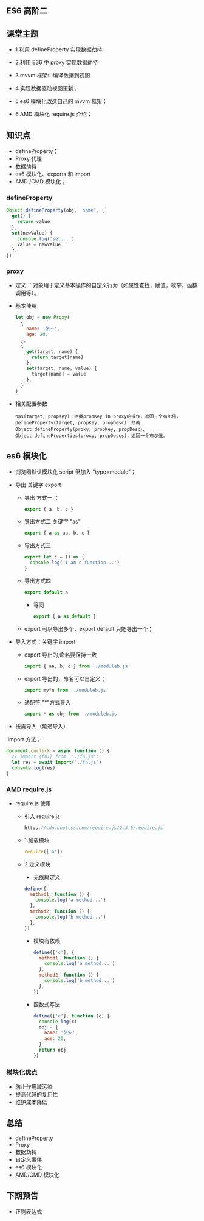 ## ES6 高阶二

## 课堂主题

- 1.利用 defineProperty 实现数据劫持;

- 2.利用 ES6 中 proxy 实现数据劫持

- 3.mvvm 框架中编译数据到视图

- 4.实现数据驱动视图更新；

- 5.es6 模块化改造自己的 mvvm 框架；

- 6.AMD 模块化 require.js 介绍；

## 知识点

- defineProperty；
- Proxy 代理
- 数据劫持
- es6 模块化、exports 和 import
- AMD /CMD 模块化；

### defineProperty

```js
Object.defineProperty(obj, 'name', {
  get() {
    return value
  },
  set(newValue) {
    console.log('set...')
    value = newValue
  },
})
```

### proxy

- 定义 ：对象用于定义基本操作的自定义行为（如属性查找，赋值，枚举，函数调用等）。

- 基本使用

  ```js
  let obj = new Proxy(
    {
      name: '张三',
      age: 20,
    },
    {
      get(target, name) {
        return target[name]
      },
      set(target, name, value) {
        target[name] = value
      },
    }
  )
  ```

- 相关配置参数

  ```
  has(target, propKey)：拦截propKey in proxy的操作，返回一个布尔值。
  defineProperty(target, propKey, propDesc)：拦截Object.defineProperty(proxy, propKey, propDesc）、Object.defineProperties(proxy, propDescs)，返回一个布尔值。
  ```

## es6 模块化

- 浏览器默认模块化 script 里加入 "type=module"；

- 导出 关键字 export

  - 导出 方式一 ：

    ```js
    export { a, b, c }
    ```

  - 导出方式二 关键字 "as"

    ```js
    export { a as aa, b, c }
    ```

  - 导出方式三

    ```js
    export let c = () => {
      console.log('I am c function...')
    }
    ```

  - 导出方式四

    ```js
    export default a
    ```

    - 等同

      ```js
      export { a as default }
      ```

  - export 可以导出多个，export default 只能导出一个；

- 导入方式：关键字 import

  - export 导出的,命名要保持一致

    ```js
    import { aa, b, c } from './moduleb.js'
    ```

  - export 导出的，命名可以自定义；

    ```js
    import myfn from './moduleb.js'
    ```

  - 通配符 "\*"方式导入

    ```js
    import * as obj from './moduleb.js'
    ```

- 按需导入（延迟导入）

​ import 方法；

```js
document.onclick = async function () {
  // import {fn1} from  './fn.js';
  let res = await import('./fn.js')
  console.log(res)
}
```

### AMD require.js

- require.js 使用

  - 引入 require.js

    ```js
    https://cdn.bootcss.com/require.js/2.3.6/require.js
    ```

  - 1.加载模块

    ```js
    require(['a'])
    ```

  - 2.定义模块

    - 无依赖定义

    ```js
    define({
      method1: function () {
        console.log('a method...')
      },
      method2: function () {
        console.log('b method...')
      },
    })
    ```

    - 模块有依赖

      ```js
      define(['c'], {
        method1: function () {
          console.log('a method...')
        },
        method2: function () {
          console.log('b method...')
        },
      })
      ```

    - 函数式写法

      ```js
      define(['c'], function (c) {
        console.log(c)
        obj = {
          name: '张安',
          age: 20,
        }
        return obj
      })
      ```

### 模块化优点

- 防止作用域污染
- 提高代码的复用性
- 维护成本降低

## 总结

- defineProperty
- Proxy
- 数据劫持
- 自定义事件
- es6 模块化
- AMD/CMD 模块化

## 下期预告

- 正则表达式
